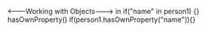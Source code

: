<---Working with Objects--->
in
if("name" in person1) {} 
hasOwnProperty()
if(person1.hasOwnProperty("name")){}

